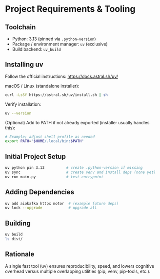 # Project Requirements & Tooling

## Toolchain
- Python: 3.13 (pinned via `.python-version`)
- Package / environment manager: `uv` (exclusive)
- Build backend: `uv_build`

## Installing uv
Follow the official instructions: <https://docs.astral.sh/uv/>

macOS / Linux (standalone installer):
```bash
curl -LsSf https://astral.sh/uv/install.sh | sh
```
Verify installation:
```bash
uv --version
```

(Optional) Add to PATH if not already exported (installer usually handles this):
```bash
# Example; adjust shell profile as needed
export PATH="$HOME/.local/bin:$PATH"
```

## Initial Project Setup
```bash
uv python pin 3.13          # create .python-version if missing
uv sync                     # create venv and install deps (none yet)
uv run main.py              # test entrypoint
```

## Adding Dependencies
```bash
uv add aiokafka httpx motor  # (example future deps)
uv lock --upgrade            # upgrade all
```

## Building
```bash
uv build
ls dist/
```

## Rationale
A single fast tool (uv) ensures reproducibility, speed, and lowers cognitive overhead versus multiple overlapping utilities (pip, venv, pip-tools, etc.).
